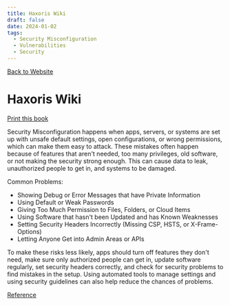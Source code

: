 ```yaml
---
title: Haxoris Wiki
draft: false
date: 2024-01-02
tags:
  - Security Misconfiguration
  - Vulnerabilities
  - Security
---
```


[Back to Website](https://haxoris.com/)

# Haxoris Wiki

[Print this book](https://haxoris.com/haxoris-wiki/print.html)

Security Misconfiguration happens when apps, servers, or systems are set up with unsafe default settings, open configurations, or wrong permissions, which can make them easy to attack. These mistakes often happen because of features that aren't needed, too many privileges, old software, or not making the security strong enough. This can cause data to leak, unauthorized people to get in, and systems to be damaged.

Common Problems:

- Showing Debug or Error Messages that have Private Information
- Using Default or Weak Passwords
- Giving Too Much Permission to Files, Folders, or Cloud Items
- Using Software that hasn't been Updated and has Known Weaknesses
- Setting Security Headers Incorrectly (Missing CSP, HSTS, or X-Frame-Options)
- Letting Anyone Get into Admin Areas or APIs

To make these risks less likely, apps should turn off features they don't need, make sure only authorized people can get in, update software regularly, set security headers correctly, and check for security problems to find mistakes in the setup. Using automated tools to manage settings and using security guidelines can also help reduce the chances of problems.

[Reference](https://haxoris.com/)
